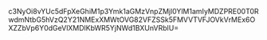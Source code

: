 c3NyOi8vYUc5dFpXeGhiM1p3Ymk1aGMzVnpZMjl0YlM1amIyMDZPRE00T0RwdmNtbG5hVzQ2Y21NMExXMWtOVG82VFZSSk5FMVVTVFJOVkVrMEx6OXZZbVp6Y0dGeVlXMDlKbWR5YjNWd1BXUnVRblU=
